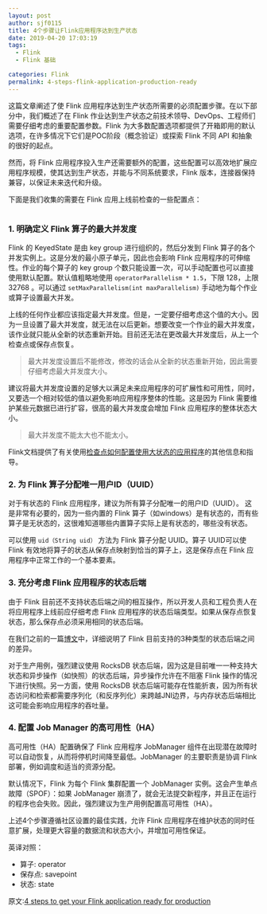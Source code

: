 ```yaml
---
layout: post
author: sjf0115
title: 4个步骤让Flink应用程序达到生产状态
date: 2019-04-20 17:03:19
tags:
  - Flink
  - Flink 基础

categories: Flink
permalink: 4-steps-flink-application-production-ready
---
```


这篇文章阐述了使 Flink 应用程序达到生产状态所需要的必须配置步骤。在以下部分中，我们概述了在 Flink 作业达到生产状态之前技术领导、DevOps、工程师们需要仔细考虑的重要配置参数。Flink 为大多数配置选项都提供了开箱即用的默认选项，在许多情况下它们是POC阶段（概念验证）或探索 Flink 不同 API 和抽象的很好的起点。

然而，将 Flink 应用程序投入生产还需要额外的配置，这些配置可以高效地扩展应用程序规模，使其达到生产状态，并能与不同系统要求，Flink 版本，连接器保持兼容，以保证未来迭代和升级。

下面是我们收集的需要在 Flink 应用上线前检查的一些配置点：

![]()

### 1. 明确定义 Flink 算子的最大并发度

Flink 的 KeyedState 是由 key group 进行组织的，然后分发到 Flink 算子的各个并发实例上。这是分发的最小原子单元，因此也会影响 Flink 应用程序的可伸缩性。作业的每个算子的 key group 个数只能设置一次，可以手动配置也可以直接使用默认配置。默认值粗略地使用 `operatorParallelism * 1.5`，下限 128，上限 32768 。可以通过 `setMaxParallelism(int maxParallelism)` 手动地为每个作业或算子设置最大并发。

上线的任何作业都应该指定最大并发度。但是，一定要仔细考虑这个值的大小。因为一旦设置了最大并发度，就无法在以后更新。想要改变一个作业的最大并发度，该作业就只能从全新的状态重新开始。目前还无法在更改最大并发度后，从上一个检查点或保存点恢复。

> 最大并发度设置后不能修改，修改的话会从全新的状态重新开始，因此需要仔细考虑最大并发度大小。

建议将最大并发度设置的足够大以满足未来应用程序的可扩展性和可用性，同时，又要选一个相对较低的值以避免影响应用程序整体的性能。这是因为 Flink 需要维护某些元数据已进行扩容，很高的最大并发度会增加 Flink 应用程序的整体状态大小。

> 最大并发度不能太大也不能太小。

Flink文档提供了有关使用[检查点如何配置使用大状态的应用程序](https://ci.apache.org/projects/flink/flink-docs-stable/ops/state/large_state_tuning.html)的其他信息和指导。

### 2. 为 Flink 算子分配唯一用户ID（UUID）

对于有状态的 Flink 应用程序，建议为所有算子分配唯一的用户ID（UUID）。 这是非常有必要的，因为一些内置的 Flink 算子（如windows）是有状态的，而有些算子是无状态的，这很难知道哪些内置算子实际上是有状态的，哪些没有状态。

可以使用 `uid（String uid）` 方法为 Flink 算子分配 UUID。算子 UUID可以使 Flink 有效地将算子的状态从保存点映射到恰当的算子上，这是保存点在 Flink 应用程序中正常工作的一个基本要素。

### 3. 充分考虑 Flink 应用程序的状态后端

由于 Flink 目前还不支持状态后端之间的相互操作，所以开发人员和工程负责人在将应用程序上线前应仔细考虑 Flink 应用程序的状态后端类型。如果从保存点恢复状态，那么保存点必须采用相同的状态后端。

在我们之前的一篇[博文](http://smartsi.club/stateful-stream-processing-apache-flink-state-backends.html)中，详细说明了 Flink 目前支持的3种类型的状态后端之间的差异。

对于生产用例，强烈建议使用 RocksDB 状态后端，因为这是目前唯一一种支持大状态和异步操作（如快照）的状态后端，异步操作允许在不阻塞 Flink 操作的情况下进行快照。另一方面，使用 RocksDB 状态后端可能存在性能折衷，因为所有状态访问和检索都需要序列化（和反序列化）来跨越JNI边界，与内存状态后端相比这可能会影响应用程序的吞吐量。

### 4. 配置 Job Manager 的高可用性（HA）

高可用性（HA）配置确保了 Flink 应用程序 JobManager 组件在出现潜在故障时可以自动恢复，从而将停机时间降至最低。JobManager 的主要职责是协调 Flink 部署，例如调度和适当的资源分配。

默认情况下，Flink 为每个 Flink 集群配置一个 JobManager 实例。这会产生单点故障（SPOF）：如果 JobManager 崩溃了，就会无法提交新程序，并且正在运行的程序也会失败。因此，强烈建议为生产用例配置高可用性（HA）。

上述4个步骤遵循社区设置的最佳实践，允许 Flink 应用程序在维护状态的同时任意扩展，处理更大容量的数据流和状态大小，并增加可用性保证。

英译对照：
- 算子: operator
- 保存点: savepoint
- 状态: state

原文:[4 steps to get your Flink application ready for production](https://www.ververica.com/blog/4-steps-flink-application-production-ready)
